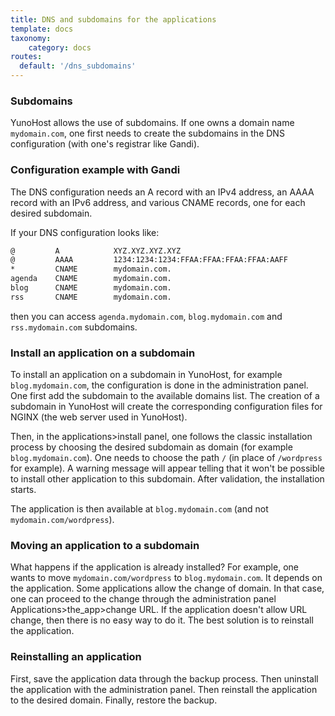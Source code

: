 ```yaml
---
title: DNS and subdomains for the applications
template: docs
taxonomy:
    category: docs
routes:
  default: '/dns_subdomains'
---
```


### Subdomains

YunoHost allows the use of subdomains. If one owns a domain name `mydomain.com`, one first needs to create the subdomains in the DNS configuration (with one's registrar like Gandi).

### Configuration example with Gandi

The DNS configuration needs an A record with an IPv4 address, an AAAA record with an IPv6 address, and various CNAME records, one for each desired subdomain.

If your DNS configuration looks like:
```bash
@         A            XYZ.XYZ.XYZ.XYZ
@         AAAA         1234:1234:1234:FFAA:FFAA:FFAA:FFAA:AAFF
*         CNAME        mydomain.com.
agenda    CNAME        mydomain.com.
blog      CNAME        mydomain.com.
rss       CNAME        mydomain.com.
```
then you can access `agenda.mydomain.com`, `blog.mydomain.com` and `rss.mydomain.com` subdomains.

### Install an application on a subdomain

To install an application on a subdomain in YunoHost, for example `blog.mydomain.com`, the configuration is done in the administration panel. One first add the subdomain to the available domains list. The creation of a subdomain in YunoHost will create the corresponding configuration files for NGINX (the web server used in YunoHost).

Then, in the applications>install panel, one follows the classic installation process by choosing the desired subdomain as domain (for example `blog.mydomain.com`). One needs to choose the path `/` (in place of `/wordpress` for example). A warning message will appear telling that it won't be possible to install other application to this subdomain. After validation, the installation starts.

The application is then available at `blog.mydomain.com` (and not `mydomain.com/wordpress`).

### Moving an application to a subdomain

What happens if the application is already installed? For example, one wants to move `mydomain.com/wordpress` to `blog.mydomain.com`.
It depends on the application. 
Some applications allow the change of domain. In that case, one can proceed to the change through the administration panel Applications>the_app>change URL. 
If the application doesn't allow URL change, then there is no easy way to do it. The best solution is to reinstall the application.

### Reinstalling an application

First, save the application data through the backup process. Then uninstall the application with the administration panel. Then reinstall the application to the desired domain. Finally, restore the backup.
